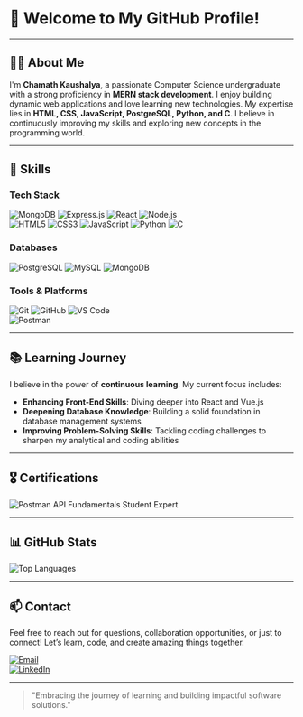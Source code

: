 # 👋 Welcome to My GitHub Profile!

---

## 🧑‍💻 About Me

I'm **Chamath Kaushalya**, a passionate Computer Science undergraduate with a strong proficiency in **MERN stack development**. I enjoy building dynamic web applications and love learning new technologies. My expertise lies in **HTML, CSS, JavaScript, PostgreSQL, Python, and C**. I believe in continuously improving my skills and exploring new concepts in the programming world.

---

## 🚀 Skills

### **Tech Stack**
![MongoDB](https://img.shields.io/badge/MongoDB-%234ea94b.svg?style=for-the-badge&logo=mongodb&logoColor=white)
![Express.js](https://img.shields.io/badge/Express.js-%23404d59.svg?style=for-the-badge&logo=express&logoColor=white)
![React](https://img.shields.io/badge/React-%2320232a.svg?style=for-the-badge&logo=react&logoColor=%2361DAFB)
![Node.js](https://img.shields.io/badge/Node.js-%2343853D.svg?style=for-the-badge&logo=node.js&logoColor=white)  
![HTML5](https://img.shields.io/badge/HTML5-%23E34F26.svg?style=for-the-badge&logo=html5&logoColor=white)
![CSS3](https://img.shields.io/badge/CSS3-%231572B6.svg?style=for-the-badge&logo=css3&logoColor=white)
![JavaScript](https://img.shields.io/badge/JavaScript-%23323330.svg?style=for-the-badge&logo=javascript&logoColor=%23F7DF1E)
![Python](https://img.shields.io/badge/Python-%233776AB.svg?style=for-the-badge&logo=python&logoColor=white)
![C](https://img.shields.io/badge/C-%2300599C.svg?style=for-the-badge&logo=c&logoColor=white)  

### **Databases**
![PostgreSQL](https://img.shields.io/badge/PostgreSQL-%23316192.svg?style=for-the-badge&logo=postgresql&logoColor=white)
![MySQL](https://img.shields.io/badge/MySQL-%2300f.svg?style=for-the-badge&logo=mysql&logoColor=white)
![MongoDB](https://img.shields.io/badge/MongoDB-%234ea94b.svg?style=for-the-badge&logo=mongodb&logoColor=white)  

### **Tools & Platforms**
![Git](https://img.shields.io/badge/Git-%23F05032.svg?style=for-the-badge&logo=git&logoColor=white)
![GitHub](https://img.shields.io/badge/GitHub-%23121011.svg?style=for-the-badge&logo=github&logoColor=white)
![VS Code](https://img.shields.io/badge/VS%20Code-%23007ACC.svg?style=for-the-badge&logo=visual-studio-code&logoColor=white)  
![Postman](https://img.shields.io/badge/Postman-%23FF6C37.svg?style=for-the-badge&logo=postman&logoColor=white)

---

## 📚 Learning Journey

I believe in the power of **continuous learning**. My current focus includes:  

- **Enhancing Front-End Skills**: Diving deeper into React and Vue.js  
- **Deepening Database Knowledge**: Building a solid foundation in database management systems  
- **Improving Problem-Solving Skills**: Tackling coding challenges to sharpen my analytical and coding abilities  

---

## 🎖 Certifications

![Postman API Fundamentals Student Expert](https://img.shields.io/badge/Postman%20API%20Fundamentals-Student%20Expert-orange?style=for-the-badge&logo=postman&logoColor=white)

---

## 📊 GitHub Stats

![Top Languages](https://github-readme-stats.vercel.app/api/top-langs/?username=KaushalyaBLC&layout=compact&theme=dark&hide_border=true)  

---

## 📫 Contact

Feel free to reach out for questions, collaboration opportunities, or just to connect! Let’s learn, code, and create amazing things together.  

[![Email](https://img.shields.io/badge/Email-chamathkaushalyack%40gmail.com-%23D14836?style=for-the-badge&logo=gmail&logoColor=white)](mailto:chamathkaushalyack@gmail.com)  
[![LinkedIn](https://img.shields.io/badge/LinkedIn-Chamath%20Kaushalya-%230A66C2?style=for-the-badge&logo=linkedin&logoColor=white)](https://www.linkedin.com/in/chamath-kaushalya-8b7b2b2b2/)  

---

> "Embracing the journey of learning and building impactful software solutions."
